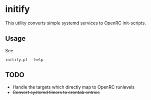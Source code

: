 # initify
This utility converts simple systemd services to OpenRC init-scripts.

## Usage
See

    initify.pl --help

## TODO

- Handle the targets which directly map to OpenRC runlevels
- ~~Convert systemd timers to crontab entries~~
